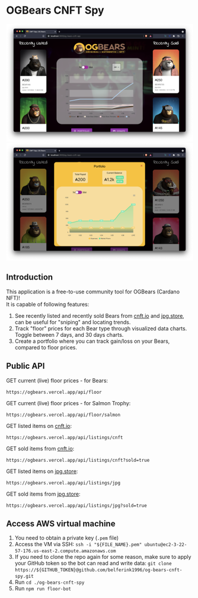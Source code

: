 # OGBears CNFT Spy

<img src='./docs/preview.png' />

<img src='./docs/preview_portfolio.png' />

## Introduction

This application is a free-to-use community tool for OGBears (Cardano NFT)!<br />
It is capable of following features:

1. See recently listed and recently sold Bears from [cnft.io](https://cnft.io) and [jpg.store](https://jpg.store), can be useful for "sniping" and locating trends.
2. Track "floor" prices for each Bear type through visualized data charts. Toggle between 7 days, and 30 days charts.
3. Create a portfolio where you can track gain/loss on your Bears, compared to floor prices.

## Public API

GET current (live) floor prices - for Bears:
```
https://ogbears.vercel.app/api/floor
```

GET current (live) floor prices - for Salmon Trophy:
```
https://ogbears.vercel.app/api/floor/salmon
```

GET listed items on [cnft.io](https://cnft.io):
```
https://ogbears.vercel.app/api/listings/cnft
```

GET sold items from [cnft.io](https://cnft.io):
```
https://ogbears.vercel.app/api/listings/cnft?sold=true
```

GET listed items on [jpg.store](https://jpg.store):
```
https://ogbears.vercel.app/api/listings/jpg
```

GET sold items from [jpg.store](https://jpg.store):
```
https://ogbears.vercel.app/api/listings/jpg?sold=true
```

## Access AWS virtual machine

1. You need to obtain a private key (`.pem` file)
2. Access the VM via SSH: `ssh -i "${FILE_NAME}.pem" ubuntu@ec2-3-22-57-176.us-east-2.compute.amazonaws.com`
3. If you need to clone the repo again for some reason, make sure to apply your GitHub token so the bot can read and write data: `git clone https://${GITHUB_TOKEN}@github.com/belferink1996/og-bears-cnft-spy.git`
4. Run `cd ./og-bears-cnft-spy`
5. Run `npm run floor-bot`

